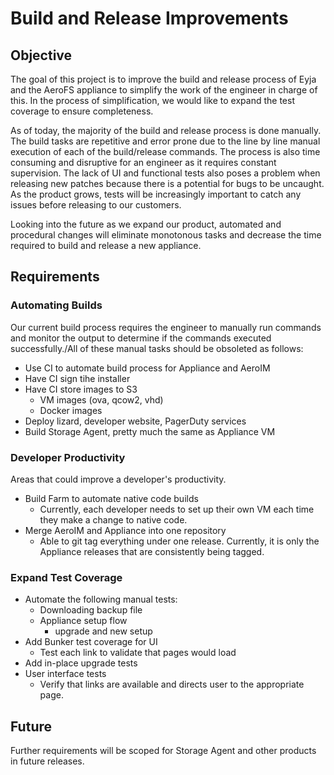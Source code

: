 # Build and Release Improvements

## Objective

The goal of this project is to improve the build and release process of Eyja and the AeroFS
appliance to simplify the work of the engineer in charge of this. In the process of simplification,
we would like to expand the test coverage to ensure completeness.

As of today, the majority of the build and release process is done manually. The build tasks are
repetitive and error prone due to the line by line manual execution of each of the build/release
commands. The process is also time consuming and disruptive for an engineer as it requires constant
supervision. The lack of UI and functional tests also poses a problem when releasing new patches
because there is a potential for bugs to be uncaught. As the product grows, tests will be
increasingly important to catch any issues before releasing to our customers.

Looking into the future as we expand our product, automated and procedural changes will eliminate
monotonous tasks and decrease the time required to build and release a new appliance.

## Requirements

### Automating Builds
Our current build process requires the engineer to manually run commands and monitor the output to
determine if the commands executed successfully./All of these manual tasks should be obsoleted as
follows:

* Use CI to automate build process for Appliance and AeroIM
* Have CI sign tihe installer
* Have CI store images to S3
	- VM images (ova, qcow2, vhd)
	- Docker images
* Deploy lizard, developer website, PagerDuty services
* Build Storage Agent, pretty much the same as Appliance VM

### Developer Productivity
Areas that could improve a developer's productivity.

* Build Farm to automate native code builds
	- Currently, each developer needs to set up their own VM each time they make a change to native
	code.
* Merge AeroIM and Appliance into one repository
	- Able to git tag everything under one release. Currently, it is only the Appliance releases
	that are consistently being tagged.

### Expand Test Coverage

* Automate the following manual tests:
	- Downloading backup file
	- Appliance setup flow
		- upgrade and new setup
* Add Bunker test coverage for UI
	- Test each link to validate that pages would load
* Add in-place upgrade tests
* User interface tests
	- Verify that links are available and directs user to the appropriate page.

## Future
Further requirements will be scoped for Storage Agent and other products in future releases.
